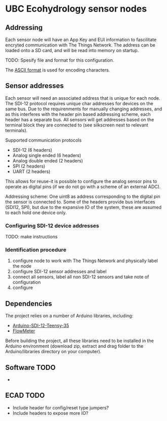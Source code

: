 # UBC Ecohydrology sensor nodes

## Addressing
Each sensor node will have an App Key and EUI information to fascilitate encryted communication with The Things Network. The address can be loaded onto a SD card, and will be read into memory on startup.

TODO: Spesify file and format for this configuration.

The [ASCII format](https://www.arduino.cc/en/Reference/ASCIIchart) is used for encoding characters.


## Sensor addresses
Each sensor will need an associated address that is unique for each node. The SDI-12 protocol requires unique char addresses for devices on the same bus. Due to the requirenments for manually changing addresses, and as this interferes with the header pin based addressing scheme, each header has a separate bus. All sensors will get addresses based on the terminal block they are connected to (see silkscreen next to relevant terminals).

Supported communication protocols
- SDI-12 (6 headers)
- Analog single ended (6 headers)
- Analog double ended (2 headers)
- SPI (2 headers)
- UART (2 headers)

This allows for reuse-it is possible to configure the analog sensor pins to operate as digital pins (if we do not go with a scheme of an external ADC).

Addressing scheme:
One uint8 as address corresponding to the digital pin the sensor is connected to. Some of the headers provide bus interfaces (SDI12, SPI), but due to the expansive IO of the system, these are assumed to each hold one device only.


### Configuring SDI-12 device addresses
TODO: make instructions

### Identification procedure
1. configure node to work with The Things Network and physically label the node
2. configure SDI-12 sensor addresses and label
3. connect all sensors, label all non SDI-12 sensors and take note of configuration
4. configure

## Dependencies
The project relies on a number of Arduino libraries, including:
- [Arduino-SDI-12-Teensy-35](https://github.com/MacKals/Arduino-SDI-12-Teensy-35)
- [FlowMeter](https://github.com/sekdiy/FlowMeter)

Before building the project, all these libraries need to be installed in the Arduino environment (download zip, extract and drag folder to the Arduino/libraries directory on your computer).

## Software TODO
-

## ECAD TODO
- Include header for config/reset type jumpers?
- Include headers to expose more IO?
